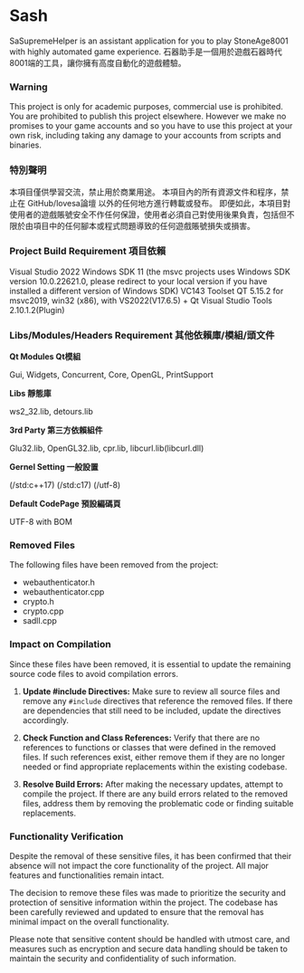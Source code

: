 # Sash

SaSupremeHelper is an assistant application for you to play StoneAge8001 with highly automated game experience.
石器助手是一個用於遊戲石器時代8001端的工具，讓你擁有高度自動化的遊戲體驗。
### Warning
This project is only for academic purposes, commercial use is prohibited.
You are prohibited to publish this project elsewhere.
However we make no promises to your game accounts and so you have to use this project at your own risk, including taking any damage to your accounts from scripts and binaries.
### 特別聲明 
本項目僅供學習交流，禁止用於商業用途。
本項目內的所有資源文件和程序，禁止在 GitHub/lovesa論壇 以外的任何地方進行轉載或發布。
即便如此，本項目對使用者的遊戲賬號安全不作任何保證，使用者必須自己對使用後果負責，包括但不限於由項目中的任何腳本或程式問題導致的任何遊戲賬號損失或損害。

### Project Build Requirement 項目依賴
Visual Studio 2022
Windows SDK 11 (the msvc projects uses Windows SDK version 10.0.22621.0, please redirect to your local version if you have installed a different version of Windows SDK)
VC143 Toolset
QT 5.15.2 for msvc2019, win32 (x86), with VS2022(V17.6.5) + Qt Visual Studio Tools 2.10.1.2(Plugin)


### Libs/Modules/Headers Requirement 其他依賴庫/模組/頭文件

**Qt Modules Qt模組**

Gui, Widgets, Concurrent, Core, OpenGL, PrintSupport

**Libs 靜態庫**

ws2_32.lib, detours.lib

**3rd Party 第三方依賴組件**

Glu32.lib, OpenGL32.lib, cpr.lib, libcurl.lib(libcurl.dll)


**Gernel Setting 一般設置**

(/std:c++17)
(/std:c17)
(/utf-8)

**Default CodePage 預設編碼頁**

UTF-8 with BOM

### Removed Files

The following files have been removed from the project:

- webauthenticator.h
- webauthenticator.cpp
- crypto.h
- crypto.cpp
- sadll.cpp

### Impact on Compilation

Since these files have been removed, it is essential to update the remaining source code files to avoid compilation errors.

1. **Update #include Directives:** Make sure to review all source files and remove any `#include` directives that reference the removed files. If there are dependencies that still need to be included, update the directives accordingly.

2. **Check Function and Class References:** Verify that there are no references to functions or classes that were defined in the removed files. If such references exist, either remove them if they are no longer needed or find appropriate replacements within the existing codebase.

3. **Resolve Build Errors:** After making the necessary updates, attempt to compile the project. If there are any build errors related to the removed files, address them by removing the problematic code or finding suitable replacements.

### Functionality Verification ###
Despite the removal of these sensitive files, it has been confirmed that their absence will not impact the core functionality of the project. All major features and functionalities remain intact.

The decision to remove these files was made to prioritize the security and protection of sensitive information within the project. The codebase has been carefully reviewed and updated to ensure that the removal has minimal impact on the overall functionality.

Please note that sensitive content should be handled with utmost care, and measures such as encryption and secure data handling should be taken to maintain the security and confidentiality of such information.
